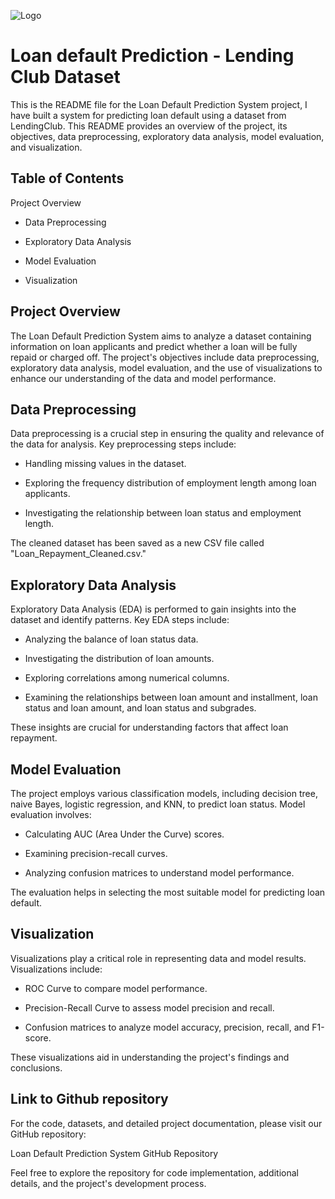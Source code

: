 
![Logo](https://assets-global.website-files.com/5fbe376a36d4106214faaf3c/6127d69560df5dbad016a5b6_10-OpenGraphImage-LoanDefaults.png)


# Loan default Prediction - Lending Club Dataset

This is the README file for the Loan Default Prediction System project, I have built a system for predicting loan default using a dataset from LendingClub. This README provides an overview of the project, its objectives, data preprocessing, exploratory data analysis, model evaluation, and visualization.


## Table of  Contents
Project Overview

* Data Preprocessing

* Exploratory Data Analysis

* Model Evaluation

* Visualization
## Project Overview

The Loan Default Prediction System aims to analyze a dataset containing information on loan applicants and predict whether a loan will be fully repaid or charged off. The project's objectives include data preprocessing, exploratory data analysis, model evaluation, and the use of visualizations to enhance our understanding of the data and model performance.
## Data Preprocessing 

Data preprocessing is a crucial step in ensuring the quality and relevance of the data for analysis. Key preprocessing steps include:

* Handling missing values in the dataset.

* Exploring the frequency distribution of employment length among loan applicants.

* Investigating the relationship between loan status and employment length.

The cleaned dataset has been saved as a new CSV file called "Loan_Repayment_Cleaned.csv."
## Exploratory Data Analysis

Exploratory Data Analysis (EDA) is performed to gain insights into the dataset and identify patterns. Key EDA steps include:

* Analyzing the balance of loan status data.

* Investigating the distribution of loan amounts.

* Exploring correlations among numerical columns.

* Examining the relationships between loan amount and installment, loan status and loan amount, and loan status and subgrades.

These insights are crucial for understanding factors that affect loan repayment.
## Model Evaluation 

The project employs various classification models, including decision tree, naive Bayes, logistic regression, and KNN, to predict loan status. Model evaluation involves:

* Calculating AUC (Area Under the Curve) scores.

* Examining precision-recall curves.

* Analyzing confusion matrices to understand model performance.

The evaluation helps in selecting the most suitable model for predicting loan default.
## Visualization

Visualizations play a critical role in representing data and model results. Visualizations include:

* ROC Curve to compare model performance.

* Precision-Recall Curve to assess model precision and recall.

* Confusion matrices to analyze model accuracy, precision, recall, and F1-score.

These visualizations aid in understanding the project's findings and conclusions.



## Link to Github repository 

For the code, datasets, and detailed project documentation, please visit our GitHub repository:

Loan Default Prediction System GitHub Repository

Feel free to explore the repository for code implementation, additional details, and the project's development process.